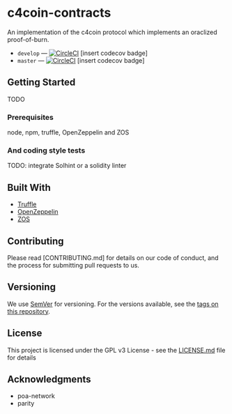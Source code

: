 # c4coin-contracts

An implementation of the c4coin protocol which implements an oraclized proof-of-burn.

* `develop` — [![CircleCI](https://circleci.com/gh/C4Coin/c4coin-contracts/tree/develop.svg?style=svg)](https://circleci.com/gh/C4Coin/c4coin-contracts/tree/develop) [insert codecov badge]
* `master` — [![CircleCI](https://circleci.com/gh/C4Coin/c4coin-contracts/tree/master.svg?style=svg)](https://circleci.com/gh/C4Coin/c4coin-contracts/tree/master) [insert codecov badge]

## Getting Started

TODO

### Prerequisites

node, npm, truffle, OpenZeppelin and ZOS

### And coding style tests

TODO: integrate Solhint or a solidity linter

## Built With

* [Truffle](https://truffleframework.com/)
* [OpenZeppelin](https://openzeppelin.org/)
* [ZOS](https://zeppelinos.org/)

## Contributing

Please read [CONTRIBUTING.md] for details on our code of conduct, and the process for submitting pull requests to us.

## Versioning

We use [SemVer](http://semver.org/) for versioning. For the versions available, see the [tags on this repository](https://github.com/c4coin/c4coin-contracts/tags).

## License

This project is licensed under the GPL v3 License - see the [LICENSE.md](LICENSE.md) file for details

## Acknowledgments

* poa-network
* parity
